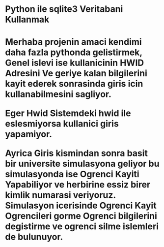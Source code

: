 <h1> Python ile sqlite3 Veritabani Kullanmak <h1>


Merhaba projenin amaci kendimi daha fazla pythonda gelistirmek, Genel islevi ise kullanicinin HWID Adresini Ve geriye kalan bilgilerini kayit ederek sonrasinda giris icin kullanabilmesini sagliyor.

Eger Hwid Sistemdeki hwid ile eslesmiyorsa kullanici giris yapamiyor.

Ayrica Giris kismindan sonra basit bir universite simulasyona geliyor bu simulasyonda ise Ogrenci Kayiti Yapabiliyor ve herbirine essiz birer kimlik numarasi veriyoruz.
Simulasyon icerisinde Ogrenci Kayit Ogrencileri gorme Ogrenci bilgilerini degistirme ve ogrenci silme islemleri de bulunuyor.
